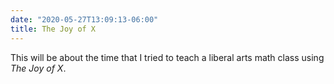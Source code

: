 ```yaml
---
date: "2020-05-27T13:09:13-06:00"
title: The Joy of X
---
```


This will be about the time that I tried to teach a liberal arts math class using _The Joy of X_.